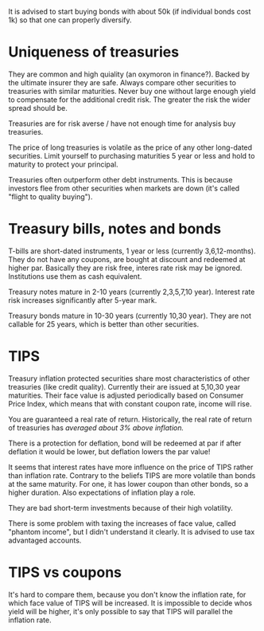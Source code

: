 It is advised to start buying bonds with about 50k (if individual bonds cost 1k) so that one can properly diversify.

# Uniqueness of treasuries
They are common and high quiality (an oxymoron in finance?). Backed by the ultimate insurer they are safe.
Always compare other securities to treasuries with similar maturities. Never buy one without large enough
yield to compensate for the additional credit risk. The greater the risk the wider spread should be.

Treasuries are for risk averse / have not enough time for analysis buy treasuries.

The price of long treasuries is volatile as the price of any other long-dated securities.
Limit yourself to purchasing maturities 5 year or less and hold to maturity to protect your principal. 

Treasuries often outperform other debt instruments. This is because investors flee from other securities
when markets are down (it's called "flight to quality buying").

# Treasury bills, notes and bonds
T-bills are short-dated instruments, 1 year or less (currently 3,6,12-months). They do not have any
coupons, are bought at discount and redeemed at higher par. Basically they are risk free, interes rate risk
may be ignored. Institutions use them as cash equivalent.

Treasury notes mature in 2-10 years (currently 2,3,5,7,10 year). Interest rate risk increases significantly
after 5-year mark.

Treasury bonds mature in 10-30 years (currently 10,30 year). They are not callable for 25 years,
which is better than other securities.

# TIPS
Treasury inflation protected securities share most characteristics of other treasuries (like credit quality).
Currently their are issued at 5,10,30 year maturities. Their face value is adjusted periodically based on
Consumer Price Index, which means that with constant coupon rate, income will rise.

You are guaranteed a real rate of return. Historically, the real rate of return of treasuries has
*averaged about 3% above inflation.*

There is a protection for deflation, bond will be redeemed at par if after deflation it would be lower,
but deflation lowers the par value!

It seems that interest rates have more influence on the price of TIPS rather than inflation rate.
Contrary to the beliefs TIPS are more volatile than bonds at the same maturity. For one, it has
lower coupon than other bonds, so a higher duration. Also expectations of inflation play a role.

They are bad short-term investments because of their high volatility.

There is some problem with taxing the increases of face value, called "phantom income", but 
I didn't understand it clearly. It is advised to use tax advantaged accounts.

# TIPS vs coupons
It's hard to compare them, because you don't know the inflation rate, for which face value of TIPS will
be increased. It is impossible to decide whos yield will be higher, it's only possible to say that TIPS
will parallel the inflation rate.